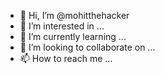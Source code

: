 - 👋 Hi, I’m @mohitthehacker
- 👀 I’m interested in ...
- 🌱 I’m currently learning ...
- 💞️ I’m looking to collaborate on ...
- 📫 How to reach me ...

<!---
mohitthehacker/mohitthehacker is a ✨ special ✨ repository because its `README.md` (this file) appears on your GitHub profile.
You can click the Preview link to take a look at your changes.
--->
